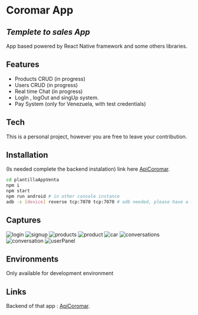 # Coromar App
## _Templete to sales App_
App based powered by React Native framework and some others libraries.
## Features

- Products CRUD (in progress)
- Users CRUD (in progress)
- Real time Chat (in progress)
- LogIn , logOut and singUp system.
- Pay System (only for Venezuela, with test credentials)

## Tech
This is a personal project, however you are free to leave your contribution.
## Installation

(Is needed complete the backend instalation) link here [ApiCoromar](https://github.com/NadGarDez/apiCoromar).

```sh
cd plantillaAppVenta
npm i
npm start 
npm run android # in other console instance
adb -s [device] reverse tcp:7070 tcp:7070 # adb needed, please have a look at react native setup guide
```

## Captures

![login](/readmdFiles/login.png)
![signup](/readmdFiles/signUp.png)
![products](/readmdFiles/products.png)
![product](/readmdFiles/product.png)
![car](/readmdFiles/car.png)
![conversations](/readmdFiles/conversations.png)
![conversation](/readmdFiles/conversation.png)
![userPanel](/readmdFiles/userPanel.png)

## Environments
Only available for development environment

## Links
Backend of that app : [ApiCoromar](https://github.com/NadGarDez/apiCoromar).

